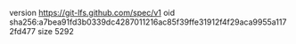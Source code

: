 version https://git-lfs.github.com/spec/v1
oid sha256:a7bea91fd3b0339dc4287011216ac85f39ffe31912f4f29aca9955a1172fd477
size 5292
